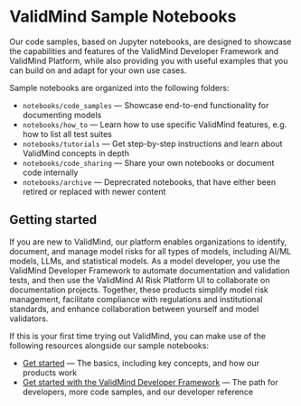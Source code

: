 # ValidMind Sample Notebooks

Our code samples, based on Jupyter notebooks, are designed to showcase the capabilities and features of the ValidMind Developer Framework and ValidMind Platform, while also providing you with useful examples that you can build on and adapt for your own use cases.

Sample notebooks are organized into the following folders:

* `notebooks/code_samples` — Showcase end-to-end functionality for documenting models
* `notebooks/how_to` — Learn how to use specific ValidMind features, e.g. how to list all test suites
* `notebooks/tutorials` — Get step-by-step instructions and learn about ValidMind concepts in depth
* `notebooks/code_sharing` — Share your own notebooks or document code internally
* `notebooks/archive` — Deprecrated notebooks, that have either been retired or replaced with newer content


## Getting started 

If you are new to ValidMind, our platform enables organizations to identify, document, and manage model risks for all types of models, including AI/ML models, LLMs, and statistical models. As a model developer, you use the ValidMind Developer Framework to automate documentation and validation tests, and then use the ValidMind AI Risk Platform UI to collaborate on documentation projects. Together, these products simplify model risk management, facilitate compliance with regulations and institutional standards, and enhance collaboration between yourself and model validators.

If this is your first time trying out ValidMind, you can make use of the following resources alongside our sample notebooks:

- [Get started](https://docs.validmind.ai/guide/get-started.html) — The basics, including key concepts, and how our products work
- [Get started with the ValidMind Developer Framework](https://docs.validmind.ai/guide/get-started-developer-framework.html) —  The path for developers, more code samples, and our developer reference
